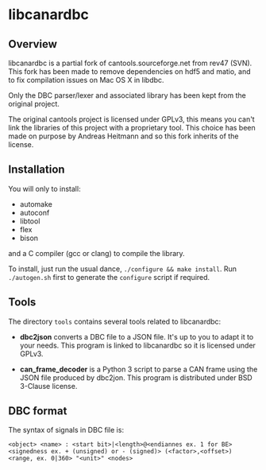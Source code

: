 libcanardbc
===========

Overview
--------

libcanardbc is a partial fork of cantools.sourceforge.net from rev47 (SVN).
This fork has been made to remove dependencies on hdf5 and matio, and to
fix compilation issues on Mac OS X in libdbc.

Only the DBC parser/lexer and associated library has been kept from the
original project.

The original cantools project is licensed under GPLv3, this means you can't link
the libraries of this project with a proprietary tool. This choice has been made
on purpose by Andreas Heitmann and so this fork inherits of the license.


Installation
------------

You will only to install:
- automake
- autoconf
- libtool
- flex
- bison

and a C compiler (gcc or clang) to compile the library.

To install, just run the usual dance, `./configure && make install`. Run
`./autogen.sh` first to generate the `configure` script if required.


Tools
-----

The directory `tools` contains several tools related to libcanardbc:

- **dbc2json** converts a DBC file to a JSON file. It's up to you to adapt it to
  your needs. This program is linked to libcanardbc so it is licensed under
  GPLv3.

- **can_frame_decoder** is a Python 3 script to parse a CAN frame using the JSON
  file produced by dbc2jon. This program is distributed under BSD 3-Clause
  license.

DBC format
----------

The syntax of signals in DBC file is:

```
<object> <name> : <start bit>|<length>@<endiannes ex. 1 for BE><signedness ex. + (unsigned) or - (signed)> (<factor>,<offset>) <range, ex. 0|360> "<unit>" <nodes>
```
